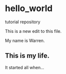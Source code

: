 # hello_world
tutorial repository

This is a new edit to this file.

My name is Warren.

## This is my life.

It started all when...
